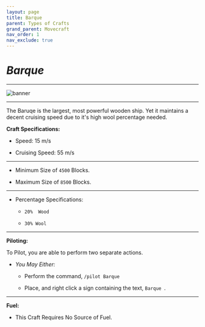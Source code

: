 ```yaml
---
layout: page
title: Barque
parent: Types of Crafts
grand_parent: Movecraft
nav_order: 1
nav_exclude: true
---
```


# ***Barque***

---

![banner](https://i.imgur.com/iZNog.png)

---

The Baruqe is the largest, most powerful wooden ship. Yet it maintains a decent cruising speed due to it's high wool percentage needed.

**Craft Specifications:**

- Speed: 15 m/s
  
- Cruising Speed: 55 m/s
  
---

- Minimum Size of  `4500` Blocks.
  
- Maximum Size of  `8500` Blocks.
  
---

- Percentage Specifications:
  - `20%  Wood `
    
  - `30% Wool `
    
---

**Piloting:**

To Pilot, you are able to perform two separate actions.

- *You May Either:*
  
    - Perform the command,  `/pilot Barque `
      
    - Place, and right click a sign containing the text,  `Barque `.

--- 

**Fuel:**

- This Craft Requires No Source of Fuel.
